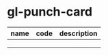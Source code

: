 # gl-punch-card

| name | code | description |
| ---- | ---- | ----------- |
|      |      |             |
|      |      |             |
|      |      |             |

